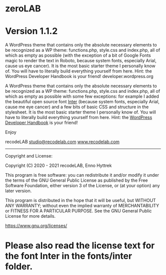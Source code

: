 # zeroLAB

Version 1.1.2
=======
A WordPress theme that contains only the absolute necessary elements to be recognized as a WP theme: functions.php, style.css and index.php, all of which as empty as possible (with the exception of a bit of Google Fonts magic to render the text in Roboto, because system fonts, especially Arial, cause us eye cancer). It is the most basic starter theme I personally know of. You will have to literally build everything yourself from here. Hint: the WordPress Developer Handbook is your friend! developer.wordpress.org


A WordPress theme that contains only the absolute necessary elements to be recognized as a WP theme: functions.php, style.css and index.php, all of which as empty as possible with some few exceptions: for example I added the beautiful open source font <a href="https://github.com/rsms/inter">Inter</a> (because system fonts, especially Arial, cause me eye cancer) and a few bits of basic CSS and structure in the stylesheet. It is the most basic starter theme I personally know of. You will have to literally build everything yourself from here. Hint: the <a href="https://developer.wordpress.org" target="_blank">WordPress Developer Handbook</a> is your friend!

Enjoy

recodeLAB
studio@recodelab.com
www.recodelab.com


---
Copyright and License:

Copyright (C) 2020 - 2021  recodeLAB, Enno Hyttrek

This program is free software: you can redistribute it and/or modify it under the terms of the GNU General Public License as published by the Free Software Foundation, either version 3 of the License, or (at your option) any later version.

This program is distributed in the hope that it will be useful, but WITHOUT ANY WARRANTY; without even the implied warranty of MERCHANTABILITY or FITNESS FOR A PARTICULAR PURPOSE. See the GNU General Public License for more details.

https://www.gnu.org/licenses/


Please also read the license text for the font Inter in the fonts/inter folder.
=======

